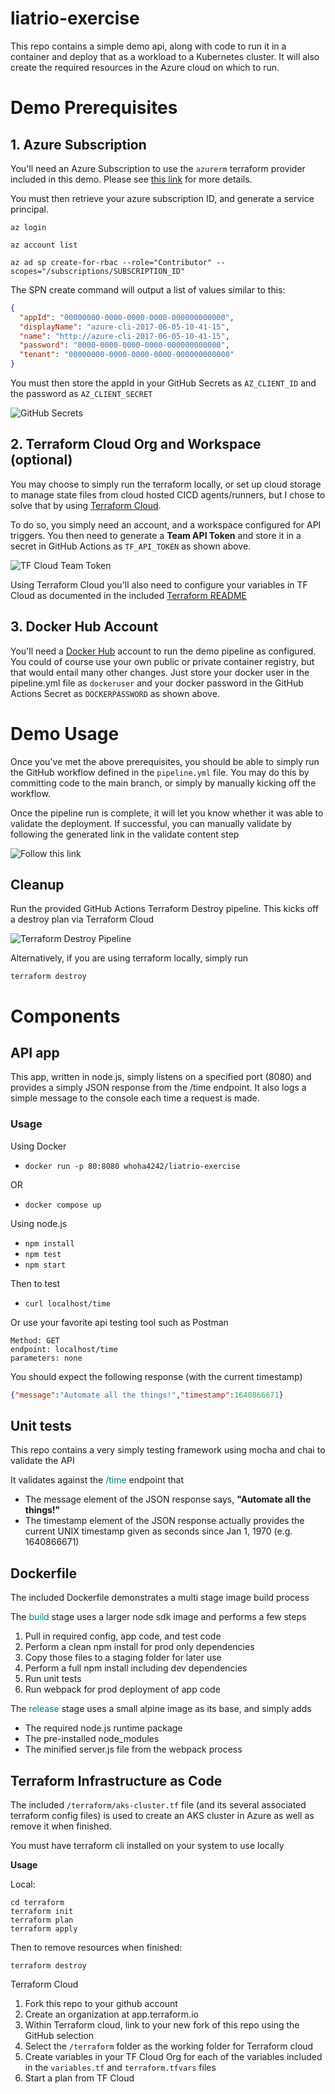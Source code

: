 
# liatrio-exercise
This repo contains a simple demo api, along with code to run it in a container and deploy that as a workload to a Kubernetes cluster. It will also create the required resources in the Azure cloud on which to run.

# Demo Prerequisites

## 1. Azure Subscription

You'll need an Azure Subscription to use the `azurerm` terraform provider included in this demo. Please see [this link](https://docs.microsoft.com/en-us/azure/cost-management-billing/manage/create-subscription) for more details.

You must then retrieve your azure subscription ID, and generate a service principal.

```
az login

az account list

az ad sp create-for-rbac --role="Contributor" --scopes="/subscriptions/SUBSCRIPTION_ID"
```

The SPN create command will output a list of values similar to this:

```json
{
  "appId": "00000000-0000-0000-0000-000000000000",
  "displayName": "azure-cli-2017-06-05-10-41-15",
  "name": "http://azure-cli-2017-06-05-10-41-15",
  "password": "0000-0000-0000-0000-000000000000",
  "tenant": "00000000-0000-0000-0000-000000000000"
}
```

You must then store the appId in your GitHub Secrets as `AZ_CLIENT_ID` and the password as `AZ_CLIENT_SECRET`

![GitHub Secrets](https://github.com/whoha4242/liatrio-exercise/raw/main/attachments/githubsecrets.png)

## 2. Terraform Cloud Org and Workspace (optional)

You may choose to simply run the terraform locally, or set up cloud storage to manage state files from cloud hosted CICD agents/runners, but I chose to solve that by using [Terraform Cloud](https://app.terraform.io/).

To do so, you simply need an account, and a workspace configured for API triggers. You then need to generate a **Team API Token** and store it in a secret in GitHub Actions as `TF_API_TOKEN` as shown above.

![TF Cloud Team Token](https://github.com/whoha4242/liatrio-exercise/raw/main/attachments/TFCloudTeamToken.png)

Using Terraform Cloud you'll also need to configure your variables in TF Cloud as documented in the included [Terraform README](https://github.com/whoha4242/liatrio-exercise/tree/main/terraform#readme)

## 3. Docker Hub Account

You'll need a [Docker Hub]() account to run the demo pipeline as configured. You could of course use your own public or private container registry, but that would entail many other changes. Just store your docker user in the pipeline.yml file as `dockeruser` and your docker password in the GitHub Actions Secret as `DOCKERPASSWORD` as shown above.

# Demo Usage

Once you've met the above prerequisites, you should be able to simply run the GitHub workflow defined in the `pipeline.yml` file. You may do this by committing code to the main branch, or simply by manually kicking off the workflow.

Once the pipeline run is complete, it will let you know whether it was able to validate the deployment. If successful, you can manually validate by following the generated link in the validate content step

![Follow this link](https://github.com/whoha4242/liatrio-exercise/raw/main/attachments/validation.png)

## Cleanup

Run the provided GitHub Actions Terraform Destroy pipeline. This kicks off a destroy plan via Terraform Cloud

![Terraform Destroy Pipeline](https://github.com/whoha4242/liatrio-exercise/raw/main/attachments/tfdestroy.png)

Alternatively, if you are using terraform locally, simply run

`terraform destroy`

# Components

## API app
This app, written in node.js, simply listens on a specified port (8080) and provides a simply JSON response from the /time endpoint. It also logs a simple message to the console each time a request is made.

### Usage

Using Docker<br>
- `docker run -p 80:8080 whoha4242/liatrio-exercise`

OR

- `docker compose up`

Using node.js<br>
- `npm install`<br>
- `npm test`<br>
- `npm start`<br>

Then to test

- `curl localhost/time`

Or use your favorite api testing tool such as Postman

```
Method: GET
endpoint: localhost/time
parameters: none
```

You should expect the following response (with the current timestamp)
```json
{"message":"Automate all the things!","timestamp":1640866671}
```

## Unit tests
This repo contains a very simply testing framework using mocha and chai to validate the API

It validates against the <font style="color:teal">/time</font> endpoint that

- The message element of the JSON response says, **"Automate all the things!"**
- The timestamp element of the JSON response actually provides the current UNIX timestamp given as seconds since Jan 1, 1970 (e.g. 1640866671)

## Dockerfile
The included Dockerfile demonstrates a multi stage image build process

The <font style="color:teal">build</font> stage uses a larger node sdk image and performs a few steps

1. Pull in required config, app code, and test code
1. Perform a clean npm install for prod only dependencies
1. Copy those files to a staging folder for later use
1. Perform a full npm install including dev dependencies
1. Run unit tests
1. Run webpack for prod deployment of app code

The <font style="color:teal">release</font> stage uses a small alpine image as its base, and simply adds
- The required node.js runtime package
- The pre-installed node_modules
- The minified server.js file from the webpack process

## Terraform Infrastructure as Code

The included `/terraform/aks-cluster.tf` file (and its several associated terraform config files) is used to create an AKS cluster in Azure as well as remove it when finished.

You must have terraform cli installed on your system to use locally

**Usage**

Local:
```
cd terraform
terraform init
terraform plan
terraform apply
```

Then to remove resources when finished:
```
terraform destroy
```

Terraform Cloud

1. Fork this repo to your github account
1. Create an organization at app.terraform.io
1. Within Terraform cloud, link to your new fork of this repo using the GitHub selection
1. Select the `/terraform` folder as the working folder for Terraform cloud
1. Create variables in your TF Cloud Org for each of the variables included in the `variables.tf` and `terraform.tfvars` files
1. Start a plan from TF Cloud

<demo2>